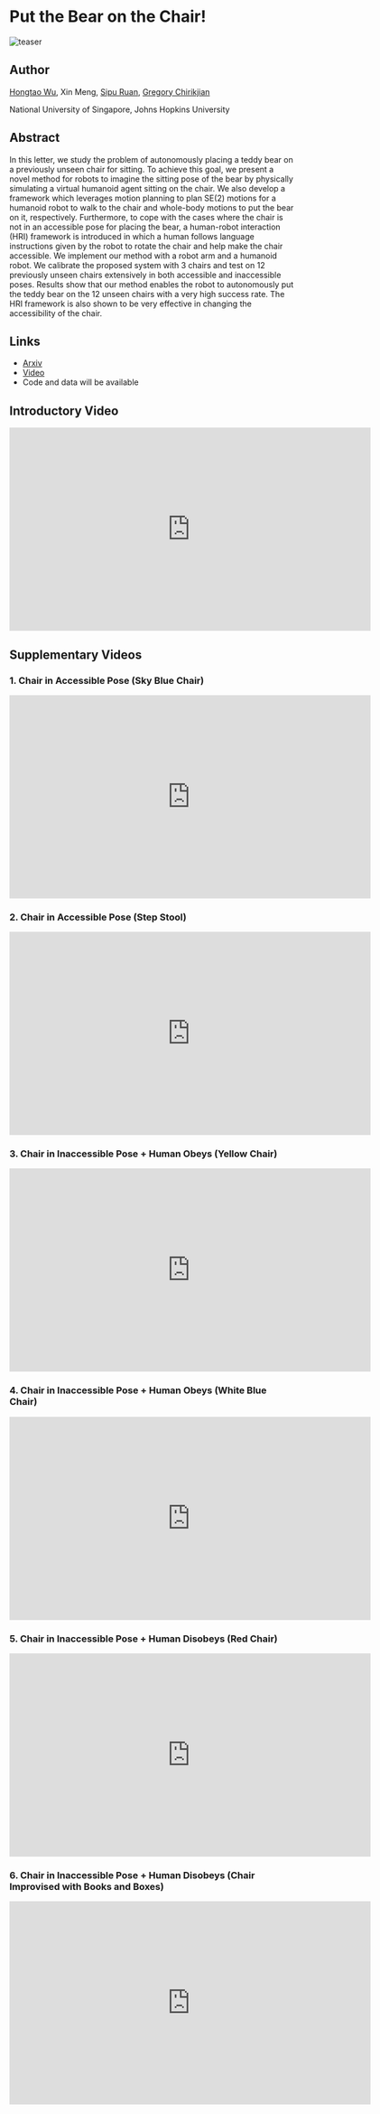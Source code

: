 # Put the Bear on the Chair!

![teaser](docs/assets/teaser_compress.png)

## Author
[Hongtao Wu](https://hongtaowu67.github.io), Xin Meng, [Sipu Ruan](https://ruansp.github.io), [Gregory Chirikjian](https://www.eng.nus.edu.sg/me/staff/chirikjian-gregory-s/)

National University of Singapore, Johns Hopkins University

## Abstract
In this letter, we study the problem of autonomously placing a teddy bear on a previously unseen chair for sitting. To achieve this goal, we present a novel method for robots to imagine the sitting pose of the bear by physically simulating a virtual humanoid agent sitting on the chair. We also develop a framework which leverages motion planning to plan SE(2) motions for a humanoid robot to walk to the chair and whole-body motions to put the bear on it, respectively. Furthermore, to cope with the cases where the chair is not in an accessible pose for placing the bear, a human-robot interaction (HRI) framework is introduced in which a human follows language instructions given by the robot to rotate the chair and help make the chair accessible. We implement our method with a robot arm and a humanoid robot. We calibrate the proposed system with 3 chairs and test on 12 previously unseen chairs extensively in both accessible and inaccessible poses. Results show that our method enables the robot to autonomously put the teddy bear on the 12 unseen chairs with a very high success rate. The HRI framework is also shown to be very effective in changing the accessibility of the chair.

## Links
- [Arxiv](https://arxiv.org/abs/2108.05539)
- [Video](https://youtu.be/HWcFx4XyktM)
- Code and data will be available

## Introductory Video
<iframe width="640" height="360" src="https://www.youtube.com/embed/HWcFx4XyktM" frameborder="0" allow="autoplay; encrypted-media" allowfullscreen></iframe>

## Supplementary Videos

### 1. Chair in Accessible Pose (Sky Blue Chair)
<iframe width="640" height="360" src="https://www.youtube.com/embed/WaNnRbhFApI" frameborder="0" allow="autoplay; encrypted-media" allowfullscreen></iframe>

### 2. Chair in Accessible Pose (Step Stool)
<iframe width="640" height="360" src="https://www.youtube.com/embed/2jnCZa_MO0E" frameborder="0" allow="autoplay; encrypted-media" allowfullscreen></iframe>

### 3. Chair in Inaccessible Pose + Human Obeys (Yellow Chair)
<iframe width="640" height="360" src="https://www.youtube.com/embed/MX8Aj8Bg5rs" frameborder="0" allow="autoplay; encrypted-media" allowfullscreen></iframe>

### 4. Chair in Inaccessible Pose + Human Obeys (White Blue Chair)
<iframe width="640" height="360" src="https://www.youtube.com/embed/xrTUDoihLIM" frameborder="0" allow="autoplay; encrypted-media" allowfullscreen></iframe>

### 5. Chair in Inaccessible Pose + Human Disobeys (Red Chair)
<iframe width="640" height="360" src="https://www.youtube.com/embed/R-jOvorQZn0" frameborder="0" allow="autoplay; encrypted-media" allowfullscreen></iframe>

### 6. Chair in Inaccessible Pose + Human Disobeys (Chair Improvised with Books and Boxes)
<iframe width="640" height="360" src="https://www.youtube.com/embed/8cG_5i5EAEE" frameborder="0" allow="autoplay; encrypted-media" allowfullscreen></iframe>
